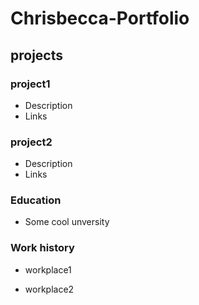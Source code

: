 # Chrisbecca-Portfolio
## projects

### project1
- Description
- Links
  
### project2
- Description
- Links
  
### Education
- Some cool unversity
  
### Work history
- workplace1
  
- workplace2
